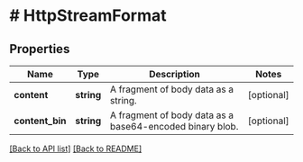 # # HttpStreamFormat

## Properties

Name | Type | Description | Notes
------------ | ------------- | ------------- | -------------
**content** | **string** | A fragment of body data as a string. | [optional] 
**content_bin** | **string** | A fragment of body data as a base64-encoded binary blob. | [optional] 


[[Back to API list]](../../README.md#endpoints) [[Back to README]](../../README.md)

